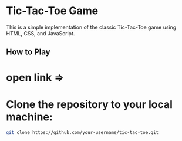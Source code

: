 # Tic-Tac-Toe Game

This is a simple implementation of the classic Tic-Tac-Toe game using HTML, CSS, and JavaScript.

## How to Play
# open link =>

# Clone the repository to your local machine:

   ```bash
   git clone https://github.com/your-username/tic-tac-toe.git

